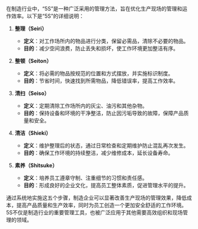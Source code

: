 在制造行业中，“5S”是一种广泛采用的管理方法，旨在优化生产现场的管理和运作效率。以下是“5S”的详细说明：

1. **整理（Seiri）**
   - **定义**：对工作场所内的物品进行分类，保留必需品，清除不必要的物品。
   - **目的**：减少空间浪费，防止丢失和损坏，使工作环境更加整洁有序。

2. **整顿（Seiton）**
   - **定义**：将必需的物品按规范的位置和方式摆放，并实施标识制度。
   - **目的**：节省时间，快速找到所需物品，降低错误率，提高工作效率。

3. **清扫（Seiso）**
   - **定义**：定期清除工作场所内的灰尘、油污和其他杂物。
   - **目的**：保持设备和环境的干净整洁，防止因污垢导致的故障，保障产品质量和安全。

4. **清洁（Shieki）**
   - **定义**：维护整理后的状态，通过日常检查和定期维护防止混乱再次发生。
   - **目的**：确保工作环境的持续整洁，减少维修成本，延长设备寿命。

5. **素养（Shitsuke）**
   - **定义**：培养员工遵章守制、注重细节的习惯和责任感。
   - **目的**：形成良好的企业文化，提高员工整体素质，促进管理水平的提升。

通过系统地实施这五个步骤，制造企业可以显著改善生产现场的管理效果，降低成本，提高产品质量和生产效率，同时为员工创造一个更加安全舒适的工作环境。5S不仅是制造行业的重要管理工具，也被广泛应用于其他需要高效组织和现场管理的领域。